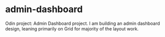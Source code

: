 # admin-dashboard
Odin project: Admin Dashboard project. I am building an admin dashboard design, leaning primarily on Grid for majority of the layout work. 
